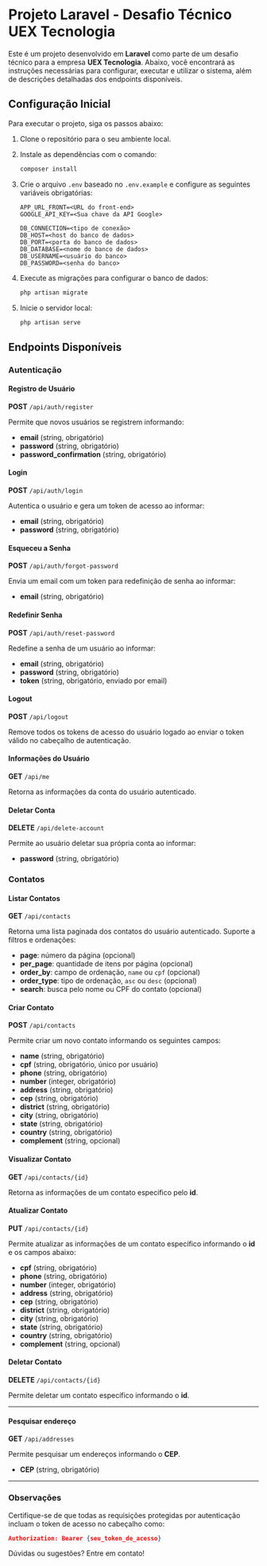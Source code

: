 # Projeto Laravel - Desafio Técnico UEX Tecnologia

Este é um projeto desenvolvido em **Laravel** como parte de um desafio técnico para a empresa **UEX Tecnologia**. Abaixo, você encontrará as instruções necessárias para configurar, executar e utilizar o sistema, além de descrições detalhadas dos endpoints disponíveis.

## Configuração Inicial
Para executar o projeto, siga os passos abaixo:

1. Clone o repositório para o seu ambiente local.
2. Instale as dependências com o comando:
   ```bash
   composer install
   ```
3. Crie o arquivo `.env` baseado no `.env.example` e configure as seguintes variáveis obrigatórias:

   ```env
   APP_URL_FRONT=<URL do front-end>
   GOOGLE_API_KEY=<Sua chave da API Google>

   DB_CONNECTION=<tipo de conexão>
   DB_HOST=<host do banco de dados>
   DB_PORT=<porta do banco de dados>
   DB_DATABASE=<nome do banco de dados>
   DB_USERNAME=<usuário do banco>
   DB_PASSWORD=<senha do banco>
   ```
4. Execute as migrações para configurar o banco de dados:
   ```bash
   php artisan migrate
   ```
5. Inicie o servidor local:
   ```bash
   php artisan serve
   ```

## Endpoints Disponíveis

### Autenticação

#### Registro de Usuário
**POST** `/api/auth/register`

Permite que novos usuários se registrem informando:
- **email** (string, obrigatório)
- **password** (string, obrigatório)
- **password_confirmation** (string, obrigatório)

#### Login
**POST** `/api/auth/login`

Autentica o usuário e gera um token de acesso ao informar:
- **email** (string, obrigatório)
- **password** (string, obrigatório)

#### Esqueceu a Senha
**POST** `/api/auth/forgot-password`

Envia um email com um token para redefinição de senha ao informar:
- **email** (string, obrigatório)

#### Redefinir Senha
**POST** `/api/auth/reset-password`

Redefine a senha de um usuário ao informar:
- **email** (string, obrigatório)
- **password** (string, obrigatório)
- **token** (string, obrigatório, enviado por email)

#### Logout
**POST** `/api/logout`

Remove todos os tokens de acesso do usuário logado ao enviar o token válido no cabeçalho de autenticação.

#### Informações do Usuário
**GET** `/api/me`

Retorna as informações da conta do usuário autenticado.

#### Deletar Conta
**DELETE** `/api/delete-account`

Permite ao usuário deletar sua própria conta ao informar:
- **password** (string, obrigatório)

### Contatos

#### Listar Contatos
**GET** `/api/contacts`

Retorna uma lista paginada dos contatos do usuário autenticado. Suporte a filtros e ordenações:
- **page**: número da página (opcional)
- **per_page**: quantidade de itens por página (opcional)
- **order_by**: campo de ordenação, `name` ou `cpf` (opcional)
- **order_type**: tipo de ordenação, `asc` ou `desc` (opcional)
- **search**: busca pelo nome ou CPF do contato (opcional)

#### Criar Contato
**POST** `/api/contacts`

Permite criar um novo contato informando os seguintes campos:
- **name** (string, obrigatório)
- **cpf** (string, obrigatório, único por usuário)
- **phone** (string, obrigatório)
- **number** (integer, obrigatório)
- **address** (string, obrigatório)
- **cep** (string, obrigatório)
- **district** (string, obrigatório)
- **city** (string, obrigatório)
- **state** (string, obrigatório)
- **country** (string, obrigatório)
- **complement** (string, opcional)

#### Visualizar Contato
**GET** `/api/contacts/{id}`

Retorna as informações de um contato específico pelo **id**.

#### Atualizar Contato
**PUT** `/api/contacts/{id}`

Permite atualizar as informações de um contato específico informando o **id** e os campos abaixo:
- **cpf** (string, obrigatório)
- **phone** (string, obrigatório)
- **number** (integer, obrigatório)
- **address** (string, obrigatório)
- **cep** (string, obrigatório)
- **district** (string, obrigatório)
- **city** (string, obrigatório)
- **state** (string, obrigatório)
- **country** (string, obrigatório)
- **complement** (string, opcional)

#### Deletar Contato
**DELETE** `/api/contacts/{id}`

Permite deletar um contato específico informando o **id**.

---
#### Pesquisar endereço
**GET** `/api/addresses`

Permite pesquisar um endereços informando o **CEP**.
- **CEP** (string, obrigatório)

---

### Observações
Certifique-se de que todas as requisições protegidas por autenticação incluam o token de acesso no cabeçalho como:

```json
Authorization: Bearer {seu_token_de_acesso}
```

Dúvidas ou sugestões? Entre em contato!

